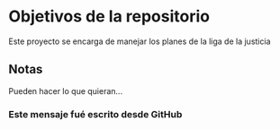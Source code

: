 # Objetivos de la repositorio

Este proyecto se encarga de manejar los planes de la liga de la justicia


## Notas
Pueden hacer lo que quieran...

### Este mensaje fué escrito desde GitHub
